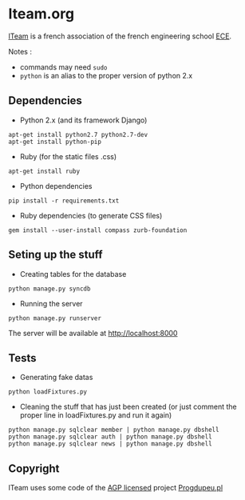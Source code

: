 # Iteam.org

[ITeam](iteam.org) is a french association of the french engineering school [ECE](ece.fr).

Notes :

* commands may need `sudo`
* `python` is an alias to the proper version of python 2.x

## Dependencies

* Python 2.x (and its framework Django)
```shell
apt-get install python2.7 python2.7-dev
apt-get install python-pip
```
* Ruby (for the static files .css)
```shell
apt-get install ruby
```
* Python dependencies
```shell
pip install -r requirements.txt
```
* Ruby dependencies (to generate CSS files)
```shell
gem install --user-install compass zurb-foundation
```

## Seting up the stuff

* Creating tables for the database
```shell
python manage.py syncdb
```

* Running the server
```shell
python manage.py runserver
```
The server will be available at <http://localhost:8000>

## Tests

* Generating fake datas
```shell
python loadFixtures.py
```

* Cleaning the stuff that has just been created (or just comment the proper line in loadFixtures.py and run it again)
```shell
python manage.py sqlclear member | python manage.py dbshell
python manage.py sqlclear auth | python manage.py dbshell
python manage.py sqlclear news | python manage.py dbshell
```

## Copyright

ITeam uses some code of the [AGP licensed](https://bitbucket.org/MicroJoe/progdupeupl/) project [Progdupeu.pl](http://progdupeu.pl)

